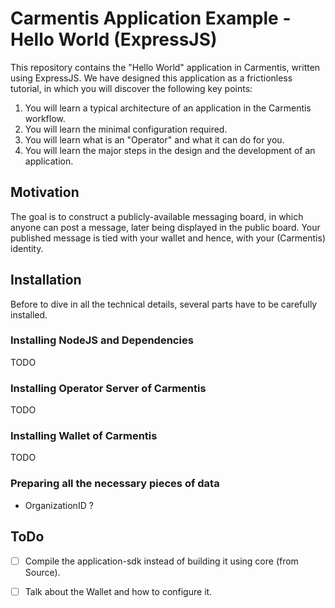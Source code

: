 # Carmentis Application Example - Hello World (ExpressJS)

This repository contains the "Hello World" application in Carmentis, written using ExpressJS.
We have designed this application as a frictionless tutorial, in which you will discover the following key points:
1. You will learn a typical architecture of an application in the Carmentis workflow.
2. You will learn the minimal configuration required.
3. You will learn what is an "Operator" and what it can do for you.
4. You will learn the major steps in the design and the development of an application.


## Motivation
The goal is to construct a publicly-available messaging board, in which anyone can post a message, later being 
displayed in the public board. Your published message is tied with your wallet and hence, with your (Carmentis) identity. 

## Installation
Before to dive in all the technical details, several parts have to be carefully installed.

### Installing NodeJS and Dependencies
TODO
### Installing Operator Server of Carmentis
TODO

### Installing Wallet of Carmentis
TODO


### Preparing all the necessary pieces of data
- OrganizationID ?

## ToDo
- [ ] Compile the application-sdk instead of building it using core (from Source). 
- [ ] Talk about the Wallet and how to configure it.

